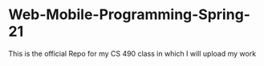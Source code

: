 # Web-Mobile-Programming-Spring-21
This is the official Repo for my CS 490 class in which I will upload my work

